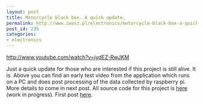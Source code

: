 ```yaml
---
layout: post
title: Motorcycle black box. A quick update.
permalink: http://www.iwasz.pl/electronics/motorcycle-black-box-a-quick-update/index.html
post_id: 235
categories: 
- electronics
---
```


http://www.youtube.com/watch?v=jydEZ-RwJKM

Just a quick update for those who are interested if this project is still alive. It is. Above you can find an early test video from the application which runs on a PC and does post processing of the data collected by raspberry pi. More details to come in next post. All source code for this project is 
[here](https://code.google.com/p/motoblackbox/) (work in progress). First post 
[here](http://www.iwasz.pl/electronics/motorcycle-black-box-part-1-data-acquisition-with-arduino-mega/).